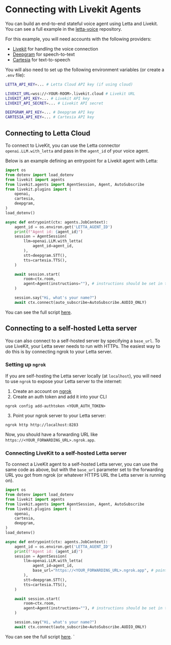 # Connecting with Livekit Agents

You can build an end-to-end stateful voice agent using Letta and Livekit. You can see a full example in the [letta-voice](https://github.com/letta-ai/letta-voice) repository.

For this example, you will need accounts with the following providers:

* [Livekit](https://livekit.io/) for handling the voice connection
* [Deepgram](https://deepgram.com/) for speech-to-text
* [Cartesia](https://cartesia.io/) for text-to-speech

You will also need to set up the following environment variables (or create a `.env` file):

```sh
LETTA_API_KEY=... # Letta Cloud API key (if using cloud)

LIVEKIT_URL=wss://<YOUR-ROOM>.livekit.cloud # Livekit URL
LIVEKIT_API_KEY=... # Livekit API key
LIVEKIT_API_SECRET=... # Livekit API secret

DEEPGRAM_API_KEY=... # Deepgram API key
CARTESIA_API_KEY=... # Cartesia API key
```

## Connecting to Letta Cloud

To connect to LiveKit, you can use the Letta connector `openai.LLM.with_letta` and pass in the `agent_id` of your voice agent.

Below is an example defining an entrypoint for a Livekit agent with Letta:

```python
import os
from dotenv import load_dotenv
from livekit import agents
from livekit.agents import AgentSession, Agent, AutoSubscribe
from livekit.plugins import (
    openai,
    cartesia,
    deepgram,
)
load_dotenv()

async def entrypoint(ctx: agents.JobContext):
    agent_id = os.environ.get('LETTA_AGENT_ID')
    print(f"Agent id: {agent_id}")
    session = AgentSession(
        llm=openai.LLM.with_letta(
            agent_id=agent_id,
        ),
        stt=deepgram.STT(),
        tts=cartesia.TTS(),
    )

    await session.start(
        room=ctx.room,
        agent=Agent(instructions=""), # instructions should be set in the Letta agent
    )

    session.say("Hi, what's your name?")
    await ctx.connect(auto_subscribe=AutoSubscribe.AUDIO_ONLY)
```

You can see the full script [here](https://github.com/letta-ai/letta-voice/blob/main/main.py).

## Connecting to a self-hosted Letta server

You can also connect to a self-hosted server by specifying a `base_url`. To use LiveKit, your Letta sever needs to run with HTTPs. The easiest way to do this is by connecting ngrok to your Letta server.

### Setting up `ngrok`

If you are self-hosting the Letta server locally (at `localhost`), you will need to use `ngrok` to expose your Letta server to the internet:

1. Create an account on [ngrok](https://ngrok.com/)
2. Create an auth token and add it into your CLI

```
ngrok config add-authtoken <YOUR_AUTH_TOKEN>
```

3. Point your ngrok server to your Letta server:

```
ngrok http http://localhost:8283
```

Now, you should have a forwarding URL like `https://<YOUR_FORWARDING_URL>.ngrok.app`.

### Connecting LiveKit to a self-hosted Letta server

To connect a LiveKit agent to a self-hosted Letta server, you can use the same code as above, but with the `base_url` parameter set to the forwarding URL you got from ngrok (or whatever HTTPS URL the Letta server is running on).

```python
import os
from dotenv import load_dotenv
from livekit import agents
from livekit.agents import AgentSession, Agent, AutoSubscribe
from livekit.plugins import (
    openai,
    cartesia,
    deepgram,
)
load_dotenv()

async def entrypoint(ctx: agents.JobContext):
    agent_id = os.environ.get('LETTA_AGENT_ID')
    print(f"Agent id: {agent_id}")
    session = AgentSession(
        llm=openai.LLM.with_letta(
            agent_id=agent_id,
            base_url="https://<YOUR_FORWARDING_URL>.ngrok.app", # point to your Letta server
        ),
        stt=deepgram.STT(),
        tts=cartesia.TTS(),
    )

    await session.start(
        room=ctx.room,
        agent=Agent(instructions=""), # instructions should be set in the Letta agent
    )

    session.say("Hi, what's your name?")
    await ctx.connect(auto_subscribe=AutoSubscribe.AUDIO_ONLY)
```

You can see the full script [here](https://github.com/letta-ai/letta-voice/blob/main/main.py).
\`

